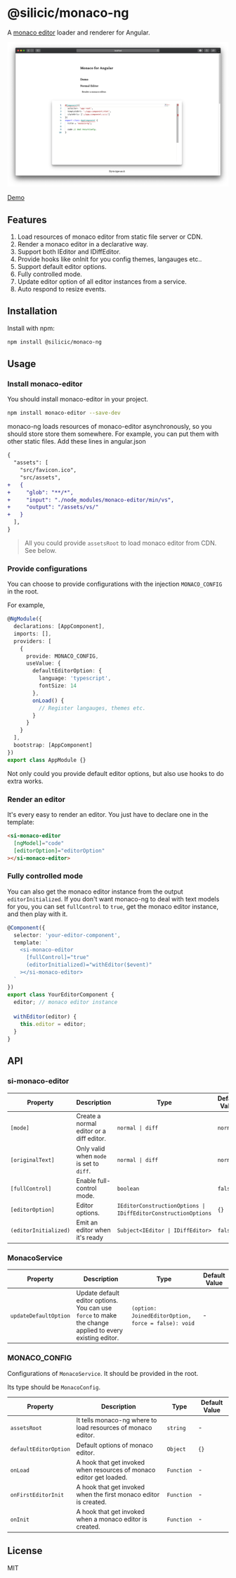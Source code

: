 # @silicic/monaco-ng

A [monaco editor](https://microsoft.github.io/monaco-editor/) loader and renderer for Angular.

![](./demo.png)

[Demo](https://si-monaco-ng.wendzhue.now.sh)

## Features

1. Load resources of monaco editor from static file server or CDN.
2. Render a monaco editor in a declarative way.
3. Support both IEditor and IDiffEditor.
4. Provide hooks like onInit for you config themes, langauges etc..
5. Support default editor options.
6. Fully controlled mode.
7. Update editor option of all editor instances from a service.
8. Auto respond to resize events.

## Installation

Install with npm:

```bash
npm install @silicic/monaco-ng
```

## Usage

### Install monaco-editor

You should install monaco-editor in your project.

```bash
npm install monaco-editor --save-dev
```

monaco-ng loads resources of monaco-editor asynchronously, so you should store store them somewhere. For example, you can put them with other static files. Add these lines in angular.json

```diff
{
  "assets": [
    "src/favicon.ico",
    "src/assets",
+   {
+     "glob": "**/*",
+     "input": "./node_modules/monaco-editor/min/vs",
+     "output": "/assets/vs/"
+   }
  ],
}
```

> All you could provide `assetsRoot` to load monaco editor from CDN. See below.

### Provide configurations

You can choose to provide configurations with the injection `MONACO_CONFIG` in the root.

For example,

```ts
@NgModule({
  declarations: [AppComponent],
  imports: [],
  providers: [
    {
      provide: MONACO_CONFIG,
      useValue: {
        defaultEditorOption: {
          language: 'typescript',
          fontSize: 14
        },
        onLoad() {
          // Register langauges, themes etc.
        }
      }
    }
  ],
  bootstrap: [AppComponent]
})
export class AppModule {}
```

Not only could you provide default editor options, but also use hooks to do extra works.

### Render an editor

It's every easy to render an editor. You just have to declare one in the template:

```html
<si-monaco-editor
  [ngModel]="code"
  [editorOption]="editorOption"
></si-monaco-editor>
```

### Fully controlled mode

You can also get the monaco editor instance from the output `editorInitialized`. If you don't want monaco-ng to deal with text models for you, you can set `fullControl` to `true`, get the monaco editor instance, and then play with it.

```ts
@Component({
  selector: 'your-editor-component',
  template: `
    <si-monaco-editor
      [fullControl]="true"
      (editorInitialized)="withEditor($event)"
    ></si-monaco-editor>
  `
})
export class YourEditorComponent {
  editor; // monaco editor instance

  withEditor(editor) {
    this.editor = editor;
  }
}
```

## API

### si-monaco-editor

| Property              | Description                              | Type                                                           | Default Value |
| --------------------- | ---------------------------------------- | -------------------------------------------------------------- | ------------- |
| `[mode]`              | Create a normal editor or a diff editor. | `normal \| diff`                                               | `normal`      |
| `[originalText]`      | Only valid when `mode` is set to `diff`. | `normal \| diff`                                               | `normal`      |
| `[fullControl]`       | Enable full-control mode.                | `boolean`                                                      | `false`       |
| `[editorOption]`      | Editor options.                          | `IEditorConstructionOptions \| IDiffEditorConstructionOptions` | `{}`          |
| `(editorInitialized)` | Emit an editor when it's ready           | `Subject<IEditor \| IDiffEditor>`                              | `false`       |

### MonacoService

| Property              | Description                                                                                             | Type                                                | Default Value |
| --------------------- | ------------------------------------------------------------------------------------------------------- | --------------------------------------------------- | ------------- |
| `updateDefaultOption` | Update default editor options. You can use `force` to make the change applied to every existing editor. | `(option: JoinedEditorOption, force = false): void` | -             |

### MONACO_CONFIG

Configurations of `MonacoService`. It should be provided in the root.

Its type should be `MonacoConfig`.

| Property              | Description                                                         | Type       | Default Value |
| --------------------- | ------------------------------------------------------------------- | ---------- | ------------- |
| `assetsRoot`          | It tells monaco-ng where to load resources of monaco editor.        | `string`   | -             |
| `defaultEditorOption` | Default options of monaco editor.                                   | `Object`   | `{}`          |
| `onLoad`              | A hook that get invoked when resources of monaco editor get loaded. | `Function` | -             |
| `onFirstEditorInit`   | A hook that get invoked when the first monaco editor is created.    | `Function` | -             |
| `onInit`              | A hook that get invoked when a monaco editor is created.            | `Function` | -             |

## License

MIT

